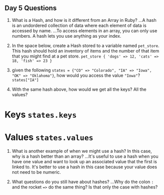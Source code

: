 ## Day 5 Questions

1. What is a Hash, and how is it different from an Array in Ruby?
...A hash is an undordered collection of data where each element of data is accessed by name.
...To access elements in an array, you can only use numbers.  A hash lets you use anything as your index.
1. In the space below, create a Hash stored to a variable named `pet_store`.  This hash should hold an inventory of items and the number of that item that you might find at a pet store.
`pet_store {
  'dogs' => 12,
  'cats' => 18,
  'fish' => 23
  }`

1. given the following `states = {"CO" => "Colorado", "IA" => "Iowa", "OK" => "Oklahoma"}`, how would you access the value `"Iowa"`?
`states["IA"]`
1. With the same hash above, how would we get all the keys?  All the values?
# Keys `states.keys`
# Values `states.values`
1. What is another example of when we might use a hash?  In this case, why is a hash better than an array?
...It's useful to use a hash when you have one value and want to look up an associated value that the first is linked to.  It's better to use a hash in this case because your value does not need to be numeric.

1. What questions do you still have about hashes?
...Why do the colon `: ` and the rocket `=>` do the same thing?  Is that only the case with hashes?
